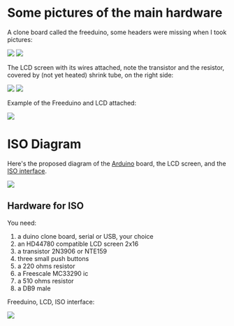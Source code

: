 

# Some pictures of the main hardware #

A clone board called the freeduino, some headers were missing when I took pictures:

![](https://github.com/Magister54/opengauge/pictures/freeduino_front.jpg)
![](https://github.com/Magister54/opengauge/pictures/freeduino_back.jpg)


The LCD screen with its wires attached, note the transistor and the resistor, covered by (not yet heated) shrink tube, on the right side:

![](https://github.com/Magister54/opengauge/pictures/lcd.jpg)
![](https://github.com/Magister54/opengauge/pictures/lcd_back.jpg)


Example of the Freeduino and LCD attached:

![](https://github.com/Magister54/opengauge/pictures/duino_lcd.jpg)

# ISO Diagram #

Here's the proposed diagram of the [Arduino](http://arduino.cc) board, the LCD screen, and the [ISO interface](OBDuinoInterface.md).

![](https://github.com/Magister54/opengauge/pictures/obduino_iso.gif)

## Hardware for ISO ##

You need:
  1. a duino clone board, serial or USB, your choice
  1. an HD44780 compatible LCD screen 2x16
  1. a transistor 2N3906 or NTE159
  1. three small push buttons
  1. a 220 ohms resistor
  1. a Freescale MC33290 ic
  1. a 510 ohms resistor
  1. a DB9 male

Freeduino, LCD, ISO interface:

![](https://github.com/Magister54/opengauge/pictures/obduino.jpg)
